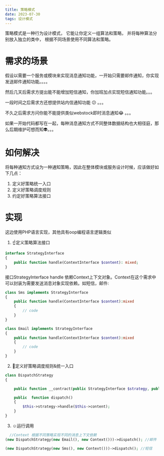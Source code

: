 ```yaml
---
title: 策略模式
date: 2023-07-30
tags: 设计模式
---
```


策略模式是一种行为设计模式， 它能让你定义一组算法和策略， 并将每种算法分别放入独立的类中， 根据不同场景使用不同算法和策略。

# 需求的场景
假设以需要一个服务或模块来实现消息通知功能，一开始只需要邮件通知，你实现发送邮件通知功能。。。。

然后几天后需求方提出能不能增加短信通知，你加班加点实现短信通知功能。。。

一段时间之后需求方还想提供站内信通知功能 :confused: 。。。

不久之后需求方问你能不能提供类似webstock即时消息通知:joy: 。。。

如果一开始代码都写在一起，每种消息通知方式不同整体数据结构也大相径庭，那么后期维护可想而知:alien:。。。

# 如何解决
将每种通知方式设为一种通知策略，因此在整体模块或服务设计时候，应该做好如下几点：
1. 定义好策略统一入口
2. 定义好策略调度规则
3. 约定好策略算法接口

# 实现
这边使用PHP语言实现，其他具有oop编程语言逻辑类似

1. :point_up:定义策略算法接口

```php
interface StrategyInterface
{
    public function handle(ContextInterface $content): mixed;
}
```
接口StrategyInterface handle 依赖Context上下文对象。Context在这个需求中可以封装为需要发送消息对象实现依赖。如短信，邮件:

```php
class Sms implements StrategyInterface
{
    public function handle(ContextInterface $content):mixed
    {
        // code 
    }
}

class Email implements StrategyInterface
{
    public function handle(ContextInterface $content):mixed
    {
        // code 
    }
}
```

2. :fu:定义好策略调度规则&统一入口

```php
class DispatchStrategy
{

    public function __contract(public StrategyInterface $strategy, public ContextInterface $content )

    public  function dispatch()
    {
        $this->strategy->handle($this->content);
    }
}
```


3. :relaxed:运行调用

```php
  //Context 根据不同策略实现不同的消息上下文依赖
(new DispatchStrategy(new Email(), new Context()))->dispatch(); //邮件

(new DispatchStrategy(new Sms(), new Context()))->dispatch(); //短信
```
